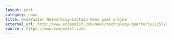 ```yaml
---
layout: post
category: news
title: Underwater Networking–Captain Nemo goes online
external_url: http://www.economist.com/news/technology-quarterly/21572920-networking-emerging-undersea-data-networks-are-connecting-submarines-aquatic
source : https://www.economist.com/
---
```

